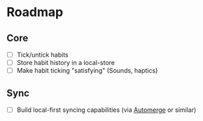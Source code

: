 # Roadmap

## Core

- [ ] Tick/untick habits
- [ ] Store habit history in a local-store
- [ ] Make habit ticking "satisfying" (Sounds, haptics)

## Sync

- [ ] Build local-first syncing capabilities (via [Automerge] or similar)

[Automerge]: https://docs.rs/automerge/latest/automerge/
